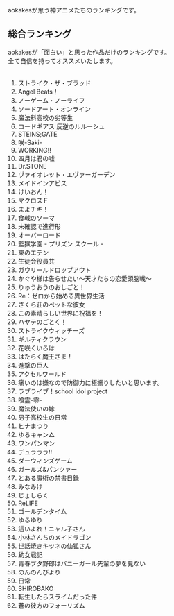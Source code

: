 aokakesが思う神アニメたちのランキングです。  

## 総合ランキング
aokakesが「面白い」と思った作品だけのランキングです。  
全て自信を持ってオススメいたします。  
<br>
1. ストライク・ザ・ブラッド
1. Angel Beats！
1. ノーゲーム・ノーライフ
1. ソードアート・オンライン
1. 魔法科高校の劣等生
1. コードギアス 反逆のルルーシュ
1. STEINS;GATE
1. 咲-Saki-
1. WORKING!!
1. 四月は君の嘘
1. Dr.STONE
1. ヴァイオレット・エヴァーガーデン
1. メイドインアビス
1. けいおん！
1. マクロスＦ
1. まよチキ！
1. 食戟のソーマ
1. 未確認で進行形
1. オーバーロード
1. 監獄学園 - プリズン スクール -
1. 東のエデン
1. 生徒会役員共
1. ガウリールドロップアウト
1. かぐや様は告らせたい～天才たちの恋愛頭脳戦～
1. りゅうおうのおしごと！
1. Re：ゼロから始める異世界生活
1. さくら荘のペットな彼女
1. この素晴らしい世界に祝福を！
1. ハヤテのごとく！
1. ストライクウィッチーズ
1. ギルティクラウン
1. 花咲くいろは
1. はたらく魔王さま！
1. 進撃の巨人
1. アクセルワールド
1. 痛いのは嫌なので防御力に極振りしたいと思います。
1. ラブライブ！school idol project
1. 喰霊-零-
1. 魔法使いの嫁
1. 男子高校生の日常
1. ヒナまつり
1. ゆるキャン△
1. ワンパンマン
1. デュラララ!!
1. ダーウィンズゲーム
1. ガールズ&パンツァー
1. とある魔術の禁書目録
1. みなみけ
1. じょしらく
1. ReLIFE
1. ゴールデンタイム
1. ゆるゆり
1. 這いよれ！ニャル子さん
1. 小林さんちのメイドラゴン
1. 世話焼きキツネの仙狐さん
1. 幼女戦記
1. 青春ブタ野郎はバニーガール先輩の夢を見ない
1. のんのんびより
1. 日常
1. SHIROBAKO
1. 転生したらスライムだった件
1. 蒼の彼方のフォーリズム

